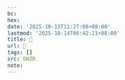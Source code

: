 ```yaml
---
bc:
hex:
date: '2025-10-13T11:27:08+08:00'
lastmod: '2025-10-14T06:42:21+08:00'
title: 󰕴
url: 󰕴
tags: []
src: GHZR
note:
---
```

